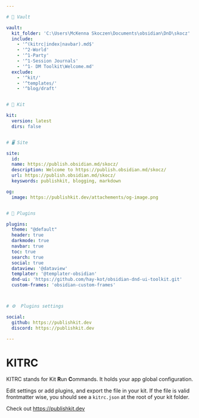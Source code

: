 ```yaml
---

# 📂 Vault

vault:
  kit_folder: 'C:\Users\McKenna Skoczen\Documents\obsidian\DnD\skocz'
  include: 
    - '^(kitrc|index|navbar).md$'
    - '^2-World'
    - '^1-Party'
    - '^1-Session Journals'
    - '^1- DM Toolkit\Welcome.md'
  exclude: 
    - '^kit/'
    - '^templates/'
    - '^blog/draft'


# 🧰 Kit

kit:
  version: latest
  dirs: false


# 🖥️ Site

site:
  id: 
  name: https://publish.obsidian.md/skocz/
  description: Welcome to https://publish.obsidian.md/skocz/
  url: https://publish.obsidian.md/skocz/
  keyswords: publishkit, blogging, markdown

og:
  image: https://publishkit.dev/attachements/og-image.png


# 🔌 Plugins

plugins: 
  theme: "@default"
  header: true
  darkmode: true
  navbar: true
  toc: true
  search: true
  social: true
  dataview: '@dataview'
  templater: '@templater-obsidian'
  dnd-ui: 'https://github.com/hay-kot/obsidian-dnd-ui-toolkit.git'
  custom-frames: 'obsidian-custom-frames'



# ⚙️  Plugins settings

social:
  github: https://publishkit.dev
  discord: https://publishkit.dev

---
```

# KITRC

KITRC stands for Kit **R**un **C**ommands.
It holds your app global configuration. 


Edit settings or add plugins, and export the file in your kit. If the file is valid frontmatter wise, you should see a `kitrc.json` at the root of your kit folder.


Check out https://publishkit.dev
